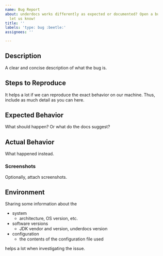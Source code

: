 ```yaml
---
name: Bug Report
about: underdocs works differently as expected or documented? Open a bug report and
  let us know!
title: ''
labels: 'type: bug :beetle:'
assignees: ''

---
```


## Description

A clear and concise description of what the bug is.

## Steps to Reproduce

It helps a lot if we can reproduce the exact behavior on our machine. Thus, include as much detail as you can here.

## Expected Behavior

What should happen? Or what do the docs suggest?

## Actual Behavior

What happened instead.

### Screenshots

Optionally, attach screenshots.

## Environment

Sharing some information about the 
  * system
     * architecture, OS version, etc.
  * software versions
     * JDK vendor and version, underdocs version
  * configuration
     * the contents of the configuration file used

helps a lot when investigating the issue.

